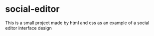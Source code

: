 # social-editor
This is a small project made by html and css as an example of a social editor interface design 
